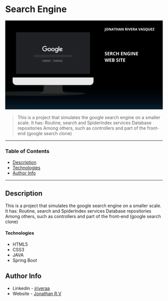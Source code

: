 # Search Engine


![Project Image](https://raw.githubusercontent.com/riveraaj/Search-Engine/main/src/main/search.png)

> This is a project that simulates the google search engine on a smaller scale. It has: Routine, search and SpiderIndex services Database repositories Among others, such as controllers and part of the front-end (google search clone)

---

### Table of Contents

- [Description](#description)
- [Technologies](#technologies)
- [Author Info](#author-info)

---

## Description

This is a project that simulates the google search engine on a smaller scale. It has: Routine, search and SpiderIndex services Database repositories Among others, such as controllers and part of the front-end (google search clone)

#### Technologies

- HTML5
- CSS3
- JAVA
- Spring Boot

## Author Info

- Linkedin - [jriveraa](https://www.linkedin.com/in/jriveraaa/)
- Website - [Jonathan R.V](https://riveraaj.github.io/Portfolio/)
